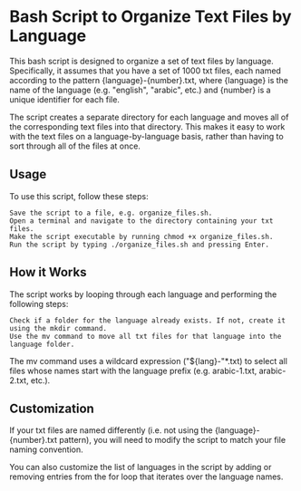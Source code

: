 # Bash Script to Organize Text Files by Language

This bash script is designed to organize a set of text files by language. Specifically, it assumes that you have a set of 1000 txt files, each named according to the pattern {language}-{number}.txt, where {language} is the name of the language (e.g. "english", "arabic", etc.) and {number} is a unique identifier for each file.

The script creates a separate directory for each language and moves all of the corresponding text files into that directory. This makes it easy to work with the text files on a language-by-language basis, rather than having to sort through all of the files at once.

## Usage

To use this script, follow these steps:

    Save the script to a file, e.g. organize_files.sh.
    Open a terminal and navigate to the directory containing your txt files.
    Make the script executable by running chmod +x organize_files.sh.
    Run the script by typing ./organize_files.sh and pressing Enter.

## How it Works

The script works by looping through each language and performing the following steps:

    Check if a folder for the language already exists. If not, create it using the mkdir command.
    Use the mv command to move all txt files for that language into the language folder.

The mv command uses a wildcard expression ("${lang}-"*.txt) to select all files whose names start with the language prefix (e.g. arabic-1.txt, arabic-2.txt, etc.).

## Customization

If your txt files are named differently (i.e. not using the {language}-{number}.txt pattern), you will need to modify the script to match your file naming convention.

You can also customize the list of languages in the script by adding or removing entries from the for loop that iterates over the language names.

